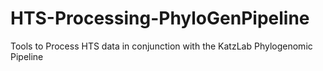 # HTS-Processing-PhyloGenPipeline
Tools to Process HTS data in conjunction with the KatzLab Phylogenomic Pipeline
